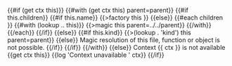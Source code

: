 {{#if (get ctx this)}}
{{#with (get ctx this) parent=parent}}
{{#if this.children}}
{{#if this.name}}
{{>factory this }}
{{else}}
{{#each children }}
{{#with (lookup .. this)}}
{{>magic this parent=../../parent}}
{{/with}}
{{/each}}
{{/if}}
{{else}}
{{#if this.kind}}
{{>(lookup . 'kind') this parent=parent}}
{{else}}
Magic resolution of this file, function or object is not possible.
{{/if}}
{{/if}}
{{/with}}
{{else}}
Context {{ ctx }} is not available {{get ctx this}}
{{log 'Context unavailable ' ctx}}
{{/if}}
